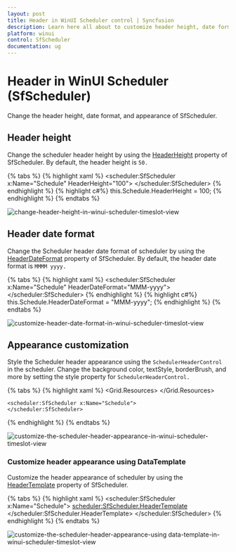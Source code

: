 ```yaml
---
layout: post
title: Header in WinUI Scheduler control | Syncfusion
description: Learn here all about to customize header height, date format and appearance of Syncfusion WinUI Scheduler (SfScheduler) control and more. 
platform: winui
control: SfScheduler
documentation: ug
---
```


# Header in WinUI Scheduler (SfScheduler)

Change the header height, date format, and appearance of SfScheduler.

## Header height

Change the scheduler header height by using the [HeaderHeight](https://help.syncfusion.com/cr/winui/Syncfusion.UI.Xaml.Scheduler.SfScheduler.html#Syncfusion_UI_Xaml_Scheduler_SfScheduler_HeaderHeight) property of SfScheduler. By default, the header height is `50.`

{% tabs %}
{% highlight xaml %}
<scheduler:SfScheduler x:Name="Schedule" 
                       HeaderHeight="100">
</scheduler:SfScheduler>
{% endhighlight %}
{% highlight c#%}
this.Schedule.HeaderHeight = 100;
{% endhighlight %}
{% endtabs %}

![change-header-height-in-winui-scheduler-timeslot-view](Header_Images/header-height-in-winui-scheduler.png)

## Header date format

Change the Scheduler header date format of scheduler by using the [HeaderDateFormat](https://help.syncfusion.com/cr/winui/Syncfusion.UI.Xaml.Scheduler.SfScheduler.html#Syncfusion_UI_Xaml_Scheduler_SfScheduler_HeaderDateFormat) property of SfScheduler. By default, the header date format is `MMMM yyyy.`

{% tabs %}
{% highlight xaml %}
<scheduler:SfScheduler x:Name="Schedule" HeaderDateFormat="MMM-yyyy">
</scheduler:SfScheduler>
{% endhighlight %}
{% highlight c#%}
this.Schedule.HeaderDateFormat = "MMM-yyyy";
{% endhighlight %}
{% endtabs %}

![customize-header-date-format-in-winui-scheduler-timeslot-view](Header_Images/customize-header-date-format-in-winui-scheduler.png)

## Appearance customization

Style the Scheduler header appearance using the `SchedulerHeaderControl` in the scheduler. Change the background color, textStyle, borderBrush, and more by setting the style property for `SchedulerHeaderControl.`

{% tabs %}
{% highlight xaml %}
<Grid>
    <Grid.Resources>
        <Style TargetType="scheduler:SchedulerHeaderControl">
            <Setter Property="Background" Value="#f08a5d"/>
            <Setter Property="Foreground" Value="White"/>
            <Setter Property="FontStyle" Value="Italic"/>
            <Setter Property="BorderBrush" Value="BlueViolet"/>
            <Setter Property="BorderThickness" Value="2"/>
        </Style>
    </Grid.Resources>

    <scheduler:SfScheduler x:Name="Schedule">
    </scheduler:SfScheduler>
</Grid>
{% endhighlight %}
{% endtabs %}

![customize-the-scheduler-header-appearance-in-winui-scheduler-timeslot-view](Header_Images/customize-the-scheduler-header-appearance-in-winui-scheduler.png)

### Customize header appearance using DataTemplate

Customize the header appearance of scheduler by using the [HeaderTemplate](https://help.syncfusion.com/cr/winui/Syncfusion.UI.Xaml.Scheduler.SfScheduler.html#Syncfusion_UI_Xaml_Scheduler_SfScheduler_HeaderTemplate) property of SfScheduler.

{% tabs %}
{% highlight xaml %}
<scheduler:SfScheduler x:Name="Schedule">
    <scheduler:SfScheduler.HeaderTemplate>
        <DataTemplate>
                <TextBlock FontStyle="Italic"
                           Foreground="#8551F2"
                           FontSize="25"
                           Text="{Binding}"/>
        </DataTemplate>
    </scheduler:SfScheduler.HeaderTemplate>
</scheduler:SfScheduler>
{% endhighlight %}
{% endtabs %}


![customize-the-scheduler-header-appearance-using data-template-in-winui-scheduler-timeslot-view](Header_Images/customize-the-scheduler-header-appearance-using-data-template-in-winui-scheduler.png)
